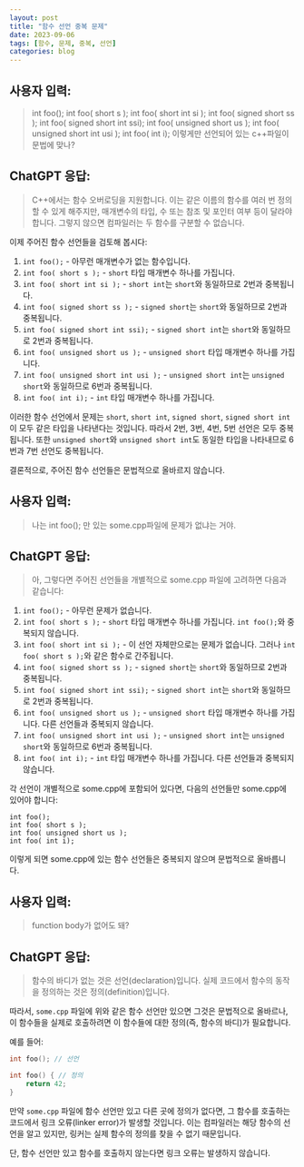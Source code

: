 ```yaml
---
layout: post
title: "함수 선언 중복 문제"
date: 2023-09-06
tags: [함수, 문제, 중복, 선언]
categories: blog
---
```


## 사용자 입력:
> int foo();
int foo( short s );
int foo( short int si );
int foo( signed short ss );
int foo( signed short int ssi);
int foo( unsigned short us );
int foo( unsigned short int usi );
int foo( int i); 이렇게만 선언되어 있는 c++파일이 문법에 맞나?

## ChatGPT 응답:
> C++에서는 함수 오버로딩을 지원합니다. 이는 같은 이름의 함수를 여러 번 정의할 수 있게 해주지만, 매개변수의 타입, 수 또는 참조 및 포인터 여부 등이 달라야 합니다. 그렇지 않으면 컴파일러는 두 함수를 구분할 수 없습니다.

이제 주어진 함수 선언들을 검토해 봅시다:

1. `int foo();` - 아무런 매개변수가 없는 함수입니다.
2. `int foo( short s );` - `short` 타입 매개변수 하나를 가집니다.
3. `int foo( short int si );` - `short int`는 `short`와 동일하므로 2번과 중복됩니다.
4. `int foo( signed short ss );` - `signed short`는 `short`와 동일하므로 2번과 중복됩니다.
5. `int foo( signed short int ssi);` - `signed short int`는 `short`와 동일하므로 2번과 중복됩니다.
6. `int foo( unsigned short us );` - `unsigned short` 타입 매개변수 하나를 가집니다.
7. `int foo( unsigned short int usi );` - `unsigned short int`는 `unsigned short`와 동일하므로 6번과 중복됩니다.
8. `int foo( int i);` - `int` 타입 매개변수 하나를 가집니다.

이러한 함수 선언에서 문제는 `short`, `short int`, `signed short`, `signed short int`이 모두 같은 타입을 나타낸다는 것입니다. 따라서 2번, 3번, 4번, 5번 선언은 모두 중복됩니다. 또한 `unsigned short`와 `unsigned short int`도 동일한 타입을 나타내므로 6번과 7번 선언도 중복됩니다.

결론적으로, 주어진 함수 선언들은 문법적으로 올바르지 않습니다.

## 사용자 입력:
> 나는 int foo(); 만 있는 some.cpp파일에 문제가 없냐는 거야.

## ChatGPT 응답:
> 아, 그렇다면 주어진 선언들을 개별적으로 some.cpp 파일에 고려하면 다음과 같습니다:

1. `int foo();` - 아무런 문제가 없습니다.
2. `int foo( short s );` - `short` 타입 매개변수 하나를 가집니다. `int foo();`와 중복되지 않습니다.
3. `int foo( short int si );` - 이 선언 자체만으로는 문제가 없습니다. 그러나 `int foo( short s );`와 같은 함수로 간주됩니다.
4. `int foo( signed short ss );` - `signed short`는 `short`와 동일하므로 2번과 중복됩니다.
5. `int foo( signed short int ssi);` - `signed short int`는 `short`와 동일하므로 2번과 중복됩니다.
6. `int foo( unsigned short us );` - `unsigned short` 타입 매개변수 하나를 가집니다. 다른 선언들과 중복되지 않습니다.
7. `int foo( unsigned short int usi );` - `unsigned short int`는 `unsigned short`와 동일하므로 6번과 중복됩니다.
8. `int foo( int i);` - `int` 타입 매개변수 하나를 가집니다. 다른 선언들과 중복되지 않습니다.

각 선언이 개별적으로 some.cpp에 포함되어 있다면, 다음의 선언들만 some.cpp에 있어야 합니다:

```
int foo();
int foo( short s );
int foo( unsigned short us );
int foo( int i);
```

이렇게 되면 some.cpp에 있는 함수 선언들은 중복되지 않으며 문법적으로 올바릅니다.

## 사용자 입력:
> function body가 없어도 돼?

## ChatGPT 응답:
> 함수의 바디가 없는 것은 선언(declaration)입니다. 실제 코드에서 함수의 동작을 정의하는 것은 정의(definition)입니다.

따라서, `some.cpp` 파일에 위와 같은 함수 선언만 있으면 그것은 문법적으로 올바르나, 이 함수들을 실제로 호출하려면 이 함수들에 대한 정의(즉, 함수의 바디)가 필요합니다.

예를 들어:

```cpp
int foo(); // 선언

int foo() { // 정의
    return 42;
}
```

만약 `some.cpp` 파일에 함수 선언만 있고 다른 곳에 정의가 없다면, 그 함수를 호출하는 코드에서 링크 오류(linker error)가 발생할 것입니다. 이는 컴파일러는 해당 함수의 선언을 알고 있지만, 링커는 실제 함수의 정의를 찾을 수 없기 때문입니다.

단, 함수 선언만 있고 함수를 호출하지 않는다면 링크 오류는 발생하지 않습니다.

